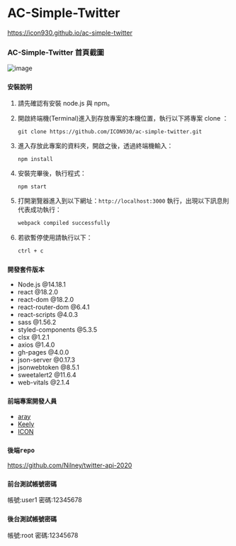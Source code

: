 # AC-Simple-Twitter

https://icon930.github.io/ac-simple-twitter

### AC-Simple-Twitter 首頁截圖 

![image](https://github.com/ICON930/ac-simple-twitter/assets/137260995/50ea22b7-1407-4e90-b0fb-6a5c61b5083c)


### `安裝說明`

1. 請先確認有安裝 node.js 與 npm。
2. 開啟終端機(Terminal)進入到存放專案的本機位置，執行以下將專案 clone ： 

    ```
    git clone https://github.com/ICON930/ac-simple-twitter.git
    ```
3. 進入存放此專案的資料夾，開啟之後，透過終端機輸入：

   ```bash
   npm install
   ```

4. 安裝完畢後，執行程式：
    ```
    npm start
    ```

5. 打開瀏覽器進入到以下網址：`http://localhost:3000` 執行，出現以下訊息則代表成功執行：

   ```bash
   webpack compiled successfully
   ```
    

6. 若欲暫停使用請執行以下：

   ```bash
   ctrl + c
   ```

### `開發套件版本`

- Node.js @14.18.1
- react @18.2.0
- react-dom @18.2.0
- react-router-dom @6.4.1
- react-scripts @4.0.3
- sass @1.56.2
- styled-components @5.3.5
- clsx @1.2.1
- axios @1.4.0
- gh-pages @4.0.0
- json-server @0.17.3
- jsonwebtoken @8.5.1
- sweetalert2 @11.6.4
- web-vitals @2.1.4

### `前端專案開發人員`

- [aray](https://github.com/aray81205)
- [Keely](https://github.com/Keely1112)
- [ICON](https://github.com/ICON930)

### `後端repo`

https://github.com/Nilney/twitter-api-2020

### `前台測試帳號密碼`
帳號:user1
密碼:12345678

### `後台測試帳號密碼`
帳號:root
密碼:12345678
